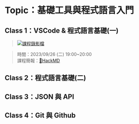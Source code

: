 # Topic：基礎工具與程式語言入門

## Class 1：VSCode & 程式語言基礎(一)
> [![課程錄影檔](https://img.youtube.com/vi/tCcrGuVVW3o/0.jpg)](https://youtu.be/tCcrGuVVW3o)

> 時間：2023/09/26 (二) 19:00~20:00 <br>
> 課程簡報：[🔗HackMD]()


## Class 2：程式語言基礎(二)
## Class 3：JSON 與 API
## Class 4：Git 與 Github


